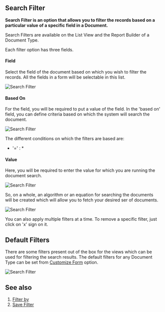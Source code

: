 ## Search Filter

**Search Filter is an option that allows you to filter the records based on a particular value of a specific field in a Document.**

Search Filters are available on the List View and the Report Builder of a Document Type.

Each filter option has three fields.

#### Field

Select the field of the document based on which you wish to filter the records. All the fields in a form will be selectable in this list.

![Search Filter](https://docs.erpnext.com/files/using-search-filer-1.png)

#### Based On

For the field, you will be required to put a value of the field. In the 'based on' field, you can define criteria based on which the system will search the document.

![Search Filter](https://docs.erpnext.com/files/using-search-filter-2.png)

The different conditions on which the filters are based are:

*   '=' : \*

#### Value

Here, you will be required to enter the value for which you are running the document search.

![Search Filter](https://docs.erpnext.com/files/using-search-filter-3.png)

So, on a whole, an algorithm or an equation for searching the documents will be created which will allow you to fetch your desired ser of documents.

![Search Filter](https://docs.erpnext.com/files/using-search-filter.gif)

You can also apply multiple filters at a time. To remove a specific filter, just click on 'x' sign on it.

## Default Filters

There are some filters present out of the box for the views which can be used for filtering the search results. The default filters for any Document Type can be set from [Customize Form](https://docs.erpnext.com/docs/v13/user/manual/en/customize-erpnext/custom-field#12-more-properties) option.

![Search Filter](https://docs.erpnext.com/files/using-search-filter-4.png)

## See also

1.  [Filter by](https://docs.erpnext.com/docs/v13/user/manual/en/using-erpnext/filter-by)
2.  [Save Filter](https://docs.erpnext.com/docs/v13/user/manual/en/using-erpnext/save-filter)